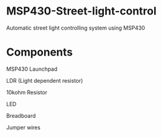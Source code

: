 # MSP430-Street-light-control
Automatic street light controlling system using MSP430
# Components
MSP430 Launchpad

LDR (Light dependent resistor)

10kohm Resistor

LED

Breadboard

Jumper wires
